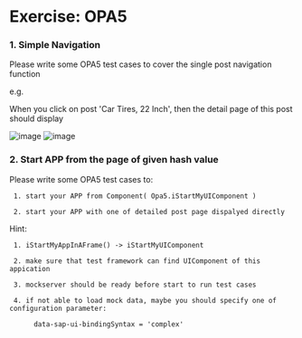 # Exercise: OPA5 
### 1. Simple Navigation

Please write some OPA5 test cases to cover the single post navigation function 

e.g. 


When you click on post 'Car Tires, 22 Inch', then the detail page of this post should display

![image](https://user-images.githubusercontent.com/23159761/42684666-5f4184ba-86c3-11e8-87cf-522dc1b835aa.png)
![image](https://user-images.githubusercontent.com/23159761/42684688-698db9ca-86c3-11e8-90a9-639572ad9e65.png)


     
     
### 2. Start APP from the page of given hash value 
Please write some OPA5 test cases to:

     1. start your APP from Component( Opa5.iStartMyUIComponent )
    
     2. start your APP with one of detailed post page dispalyed directly

Hint:

     1. iStartMyAppInAFrame() -> iStartMyUIComponent
     
     2. make sure that test framework can find UIComponent of this appication
     
     3. mockserver should be ready before start to run test cases
     
     4. if not able to load mock data, maybe you should specify one of configuration parameter: 
     
          data-sap-ui-bindingSyntax = 'complex'


 
